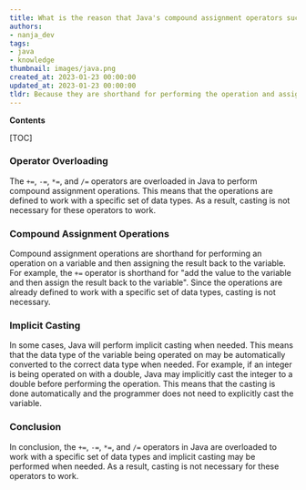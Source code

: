 ```yaml
---
title: What is the reason that Java's compound assignment operators such as +=, -=, *=, and /= do not need to be cast?
authors:
- nanja_dev
tags:
- java
- knowledge
thumbnail: images/java.png
created_at: 2023-01-23 00:00:00
updated_at: 2023-01-23 00:00:00
tldr: Because they are shorthand for performing the operation and assigning the result to the variable, which does not require casting.
---
```


**Contents**

[TOC]

### Operator Overloading

The `+=`, `-=`, `*=`, and `/=` operators are overloaded in Java to perform compound assignment operations. This means that the operations are defined to work with a specific set of data types. As a result, casting is not necessary for these operators to work.

### Compound Assignment Operations

Compound assignment operations are shorthand for performing an operation on a variable and then assigning the result back to the variable. For example, the `+=` operator is shorthand for "add the value to the variable and then assign the result back to the variable". Since the operations are already defined to work with a specific set of data types, casting is not necessary.

### Implicit Casting

In some cases, Java will perform implicit casting when needed. This means that the data type of the variable being operated on may be automatically converted to the correct data type when needed. For example, if an integer is being operated on with a double, Java may implicitly cast the integer to a double before performing the operation. This means that the casting is done automatically and the programmer does not need to explicitly cast the variable.

### Conclusion

In conclusion, the `+=`, `-=`, `*=`, and `/=` operators in Java are overloaded to work with a specific set of data types and implicit casting may be performed when needed. As a result, casting is not necessary for these operators to work.
